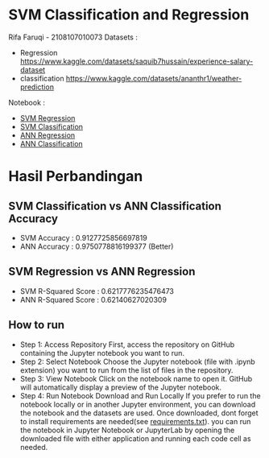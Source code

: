 # SVM Classification and Regression
Rifa Faruqi - 2108107010073
Datasets : 
- Regression https://www.kaggle.com/datasets/saquib7hussain/experience-salary-dataset
- classification https://www.kaggle.com/datasets/ananthr1/weather-prediction

Notebook : 
- [SVM Regression](SVM_vs_ANN/svm_regression.ipynb)
- [SVM Classification](SVM_vs_ANN/svm_classification.ipynb)
- [ANN Regression](SVM_vs_ANN/ann_regression.ipynb) 
- [ANN Classification](SVM_vs_ANN/ann_classification.ipynb) 

# Hasil Perbandingan
## SVM Classification vs ANN Classification Accuracy
- SVM Accuracy : 0.9127725856697819
- ANN Accuracy : 0.9750778816199377 (Better)

## SVM Regression vs ANN Regression
- SVM R-Squared Score : 0.6217776235476473
- ANN R-Squared Score : 0.62140627020309

## How to run
- Step 1: Access Repository
First, access the repository on GitHub containing the Jupyter notebook you want to run.
- Step 2: Select Notebook
Choose the Jupyter notebook (file with .ipynb extension) you want to run from the list of files in the repository.
- Step 3: View Notebook
Click on the notebook name to open it. GitHub will automatically display a preview of the Jupyter notebook.
- Step 4: Run Notebook
Download and Run Locally
If you prefer to run the notebook locally or in another Jupyter environment, you can download the notebook and the datasets are used. Once downloaded, dont forget to install requirements are needed(see [requirements.txt](requirements.txt)).  you can run the notebook in Jupyter Notebook or JupyterLab by opening the downloaded file with either application and running each code cell as needed.


